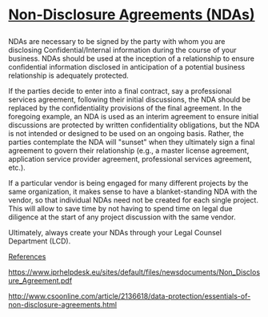 # <p><span style="text-decoration: underline;"><strong>Non-Disclosure Agreements (NDAs) </strong></span></p>
<p>NDAs are necessary to be signed by the party with whom you are disclosing Confidential/Internal information during the course of your business. NDAs should be used at the inception of a relationship to ensure confidential information disclosed in anticipation of a potential business relationship is adequately protected.</p>
<p>If the parties decide to enter into a final contract, say a professional services agreement, following their initial discussions, the NDA should be replaced by the confidentiality provisions of the final agreement. In the foregoing example, an NDA is used as an interim agreement to ensure initial discussions are protected by written confidentiality obligations, but the NDA is not intended or designed to be used on an ongoing basis. Rather, the parties contemplate the NDA will "sunset" when they ultimately sign a final agreement to govern their relationship (e.g., a master license agreement, application service provider agreement, professional services agreement, etc.).</p>
<p>If a particular vendor is being engaged for many different projects by the same organization, it makes sense to have a blanket-standing NDA with the vendor, so that individual NDAs need not be created for each single project. This will allow to save time by not having to spend time on legal due diligence at the start of any project discussion with the same vendor.</p>
<p>Ultimately, always create your NDAs through your Legal Counsel Department (LCD).</p>
<p><span style="text-decoration: underline;">References</span></p>
<p><a href="https://www.iprhelpdesk.eu/sites/default/files/newsdocuments/Non_Disclosure_Agreement.pdf" target="_blank" rel="noopener">https://www.iprhelpdesk.eu/sites/default/files/newsdocuments/Non_Disclosure_Agreement.pdf</a></p>
<p><a href="http://www.csoonline.com/article/2136618/data-protection/essentials-of-non-disclosure-agreements.html" target="_blank" rel="noopener">http://www.csoonline.com/article/2136618/data-protection/essentials-of-non-disclosure-agreements.html</a></p>
